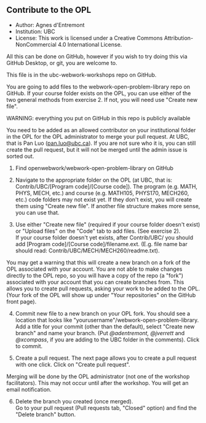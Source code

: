 ## Contribute to the OPL ##

- Author: Agnes d'Entremont
- Institution: UBC
- License: This work is licensed under a Creative Commons Attribution-NonCommercial 4.0 International License.

All this can be done on GitHub, however if you wish to try doing this via GitHub Desktop, or git, you are welcome to.  

This file is in the ubc-webwork-workshops repo on GitHub. 

You are going to add files to the webwork-open-problem-library repo on GitHub.  If your course folder exists on the OPL, you can use either of the two general methods from exercise 2.  If not, you will need use "Create new file".  

WARNING: everything you put on GitHub in this repo is publicly available

You need to be added as an allowed contributor on your institutional folder in the OPL for the OPL administrator to merge your pull request.  At UBC, that is Pan Luo (pan.luo@ubc.ca).  If you are not sure who it is, you can still create the pull request, but it will not be merged until the admin issue is sorted out.  

1. Find openwebwork/webwork-open-problem-library on GitHub

2. Navigate to the appropriate folder on the OPL (at UBC, that is: Contrib/UBC/[Program code]/[Course code]). 
The program (e.g. MATH, PHYS, MECH, etc.) and course (e.g. MATH105, PHYS170, MECH260, etc.) code folders may not exist yet.  If they don't exist, you will create them using "Create new file".  If another file structure makes more sense, you can use that.  

3. Use either "Create new file" (required if your course folder doesn't exist) or "Upload files" on the "Code" tab to add files. (See exercise 2).  
If your course folder doesn't yet exists, after Contrib/UBC/ you should add [Program code]/[Course code]/filename.ext.  (E.g. file name bar should read: Contrib/UBC/MECH/MECH260/readme.txt).  

You may get a warning that this will create a new branch on a fork of the OPL associated with your account. You are not able to make changes directly to the OPL repo, so you will have a copy of the repo (a "fork") associated with your account that you can create branches from.  This allows you to create pull requests, asking your work to be added to the OPL.  (Your fork of the OPL will show up under "Your repositories" on the GitHub front page).  

4. Commit new file to a new branch on your OPL fork.
You should see a location that looks like "yourusername"/webwork-open-problem-library. Add a title for your commit (other than the default), select "Create new branch" and name your branch.  (Put _@adentremont, @jverrett_ and _@xcompass_, if you are adding to the UBC folder in the comments). Click to commit. 

5. Create a pull request.
The next page allows you to create a pull request with one click.  Click on "Create pull request". 

Merging will be done by the OPL administrator (not one of the workshop facilitators).  This may not occur until after the workshop. You will get an email notification.  

6. Delete the branch you created (once merged).  
Go to your pull request (Pull requests tab, "Closed" option) and find the "Delete branch" button. 

